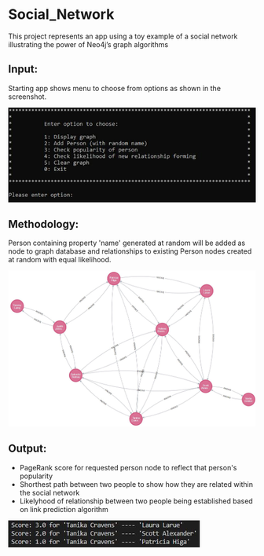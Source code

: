# Social_Network
This project represents an app using a toy example of a social network illustrating the power of Neo4j’s graph algorithms

## Input:

Starting app shows menu to choose from options as shown in the screenshot.

![Alt text](./images/menu.JPG)

## Methodology:

Person containing property 'name' generated at random will be added as node to graph database and relationships to existing Person nodes created at random with equal likelihood.

![Alt text](./images/example_network.JPG)

## Output:

- PageRank score for requested person node to reflect that person's popularity
- Shorthest path between two people to show how they are related within the social network
- Likelyhood of relationship between two people being established based on link prediction algorithm

![Alt text](./images/link_prediction_scores.JPG)
